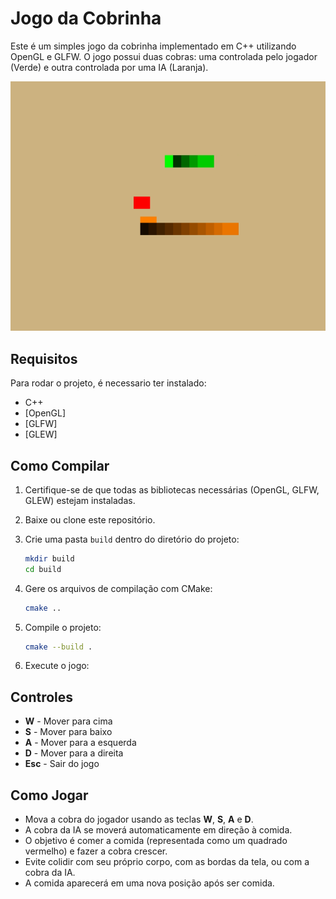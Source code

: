 # Jogo da Cobrinha

Este é um simples jogo da cobrinha implementado em C++ utilizando OpenGL e GLFW. O jogo possui duas cobras: uma controlada pelo jogador (Verde) e outra controlada por uma IA (Laranja).

![Screenshot do Jogo](snakeGame.png)

## Requisitos

Para rodar o projeto, é necessario ter instalado:

- C++
- [OpenGL]
- [GLFW]
- [GLEW]

## Como Compilar

1. Certifique-se de que todas as bibliotecas necessárias (OpenGL, GLFW, GLEW) estejam instaladas.
2. Baixe ou clone este repositório.
3. Crie uma pasta `build` dentro do diretório do projeto:

    ```bash
    mkdir build
    cd build
    ```

4. Gere os arquivos de compilação com CMake:

    ```bash
    cmake ..
    ```

5. Compile o projeto:

    ```bash
    cmake --build .
    ```

6. Execute o jogo:

## Controles

- **W** - Mover para cima
- **S** - Mover para baixo
- **A** - Mover para a esquerda
- **D** - Mover para a direita
- **Esc** - Sair do jogo

## Como Jogar

- Mova a cobra do jogador usando as teclas **W**, **S**, **A** e **D**.
- A cobra da IA se moverá automaticamente em direção à comida.
- O objetivo é comer a comida (representada como um quadrado vermelho) e fazer a cobra crescer.
- Evite colidir com seu próprio corpo, com as bordas da tela, ou com a cobra da IA.
- A comida aparecerá em uma nova posição após ser comida.
